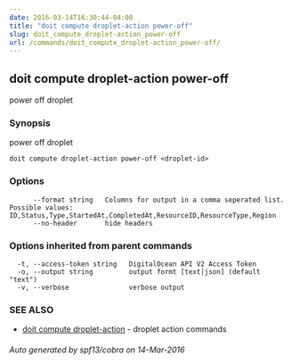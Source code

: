 ```yaml
---
date: 2016-03-14T16:30:44-04:00
title: "doit compute droplet-action power-off"
slug: doit_compute_droplet-action_power-off
url: /commands/doit_compute_droplet-action_power-off/
---
```

## doit compute droplet-action power-off

power off droplet

### Synopsis


power off droplet

```
doit compute droplet-action power-off <droplet-id>
```

### Options

```
      --format string   Columns for output in a comma seperated list. Possible values: ID,Status,Type,StartedAt,CompletedAt,ResourceID,ResourceType,Region
      --no-header       hide headers
```

### Options inherited from parent commands

```
  -t, --access-token string   DigitalOcean API V2 Access Token
  -o, --output string         output formt [text|json] (default "text")
  -v, --verbose               verbose output
```

### SEE ALSO
* [doit compute droplet-action](/commands/doit_compute_droplet-action/)	 - droplet action commands

###### Auto generated by spf13/cobra on 14-Mar-2016
